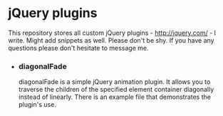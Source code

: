 jQuery plugins
====================

This repository stores all custom jQuery plugins - http://jquery.com/ - I write. Might add snippets as well. Please don't be shy. If you have any questions please don't hesitate to message me.

-   ### diagonalFade
    diagonalFade is a simple jQuery animation plugin. It allows you to traverse the children of the specified element container diagonally instead of linearly. There is an example file that demonstrates the plugin's use.